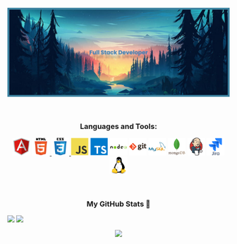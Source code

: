 <!--
**MikeJGT/MikeJGT** is a ✨ _special_ ✨ repository because its `README.md` (this file) appears on your GitHub profile.

Here are some ideas to get you started:

- 🔭 I’m currently working on ...
- 🌱 I’m currently learning ...
- 👯 I’m looking to collaborate on ...
- 🤔 I’m looking for help with ...
- 💬 Ask me about ...
- 📫 How to reach me: ...
- 😄 Pronouns: ...
- ⚡ Fun fact: ...
-->
<!--Header image:-->
![Full Stack Developer](https://github.com/MikeJGT/MikeJGT/blob/ed8cba979b6b7360b6d25d9e5d0c3fcfc89c898a/banner.png)

<!--br />

<p align="left"> Hi there! 👋</p-->

<!--Lenguajes -->
<br/>
<h3 align="center">Languages and Tools:</h3>
<p align="center">  <a href="#" target="_blank"> <img src="https://github.com/devicons/devicon/blob/master/icons/angularjs/angularjs-original.svg" alt="javascript" width="40" height="40"/></a>  <a href="#" target="_blank"> <img src="https://github.com/devicons/devicon/blob/master/icons/html5/html5-original-wordmark.svg" alt="html" width="40" height="40"/>  <a href="#" target="_blank"> <img src="https://github.com/devicons/devicon/blob/master/icons/css3/css3-original-wordmark.svg" alt="css3" width="40" height="40"/>  <a href="#" target="_blank"> <img src="https://github.com/devicons/devicon/blob/master/icons/javascript/javascript-original.svg" alt="javascript" width="40" height="40"/></a>  <a href="#" target="_blank"> <img src="https://github.com/devicons/devicon/blob/master/icons/typescript/typescript-original.svg" alt="javascript" width="40" height="40"/></a> <a href="#" target="_blank"> <img src="https://github.com/devicons/devicon/blob/master/icons/nodejs/nodejs-original-wordmark.svg" alt="javascript" width="40" height="40"/></a>  <a href="#" target="_blank"> <img src="https://github.com/devicons/devicon/blob/master/icons/git/git-original-wordmark.svg" alt="javascript" width="40" height="40"/></a>  <a href="#" target="_blank"> <img src="https://github.com/devicons/devicon/blob/master/icons/mysql/mysql-original-wordmark.svg" alt="javascript" width="40" height="40"/></a>  <a href="#" target="_blank"> <img src="https://github.com/devicons/devicon/blob/master/icons/mongodb/mongodb-original-wordmark.svg" alt="javascript" width="40" height="40"/></a>  <a href="#" target="_blank"> <img src="https://github.com/devicons/devicon/blob/master/icons/jenkins/jenkins-original.svg" alt="javascript" width="40" height="40"/></a>  <a href="#" target="_blank"> <img src="https://github.com/devicons/devicon/blob/master/icons/jira/jira-original-wordmark.svg" alt="javascript" width="40" height="40"/></a>  <a href="#" target="_blank"> <img src="https://github.com/devicons/devicon/blob/master/icons/linux/linux-original.svg" alt="javascript" width="40" height="40"/></a></p>

<br />
<h3 align="center"> My GitHub Stats 🔭</h3>

<!--Estadísticas con letra -->

<!--Lenguajes mas usados-->

<!--Estadísticas fire icon -->

<div>
  <img src="https://github-readme-stats.vercel.app/api?username=MikeJGT&show_icons=true&theme=radical&card_width=350" />
  <img src="https://github-readme-streak-stats.herokuapp.com/?user=MikeJGT&theme=radical&card_width=350" />  
</div>

<p align="center">
  <img src="https://github-readme-stats.vercel.app/api/top-langs/?username=MikeJGT&layout=compact&theme=radical&card_width=400" />  
</p>
<!--[![GitHub Streak](https://github-readme-streak-stats.herokuapp.com/?user=MikeJGT&theme=radical)](https://git.io/streak-stats)-->

